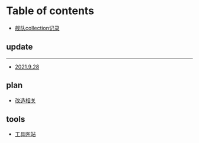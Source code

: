 # Table of contents

* [舰队collection记录](README.md)

## update <a id="kan"></a>

---

* [2021.9.28](2021.9.28.md)

## plan

* [改造相关](plan/gai-zao-xiang-guan.md)

## tools

* [工具网站](tools/gong-ju-wang-zhan.md)

